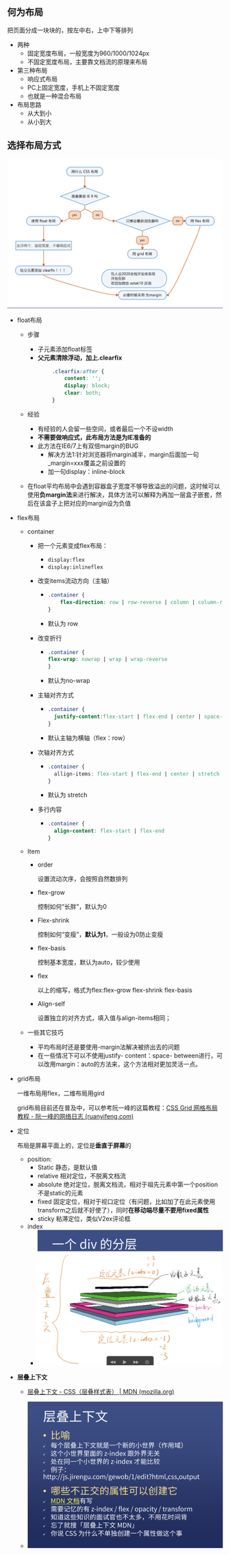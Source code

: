 ## 何为布局

把页面分成一块块的，按左中右，上中下等排列

* 两种
  * 固定宽度布局，一般宽度为960/1000/1024px
  * 不固定宽度布局，主要靠文档流的原理来布局
* 第三种布局
  * 响应式布局
  * PC上固定宽度，手机上不固定宽度
  * 也就是一种混合布局
* 布局思路
  * 从大到小
  * 从小到大

## 选择布局方式

![图解](pic2.png)

* float布局

  * 步骤

    * 子元素添加float标签
    * **父元素清除浮动，加上.clearfix**

    ~~~css
            .clearfix:after {
                content: '';
                display: block;
                clear: both;
            }
    ~~~

  * 经验

    * 有经验的人会留一些空间，或者最后一个不设width
    * **不需要做响应式，此布局方法是为IE准备的**
    * 此方法在IE6/7上有双倍margin的BUG
      * 解决方法1:针对浏览器将margin减半，margin后面加一句_margin=xxx覆盖之前设置的
      * 加一句display：inline-block

  * 在float平均布局中会遇到容器盒子宽度不够导致溢出的问题，这时候可以使用**负margin法**来进行解决，具体方法可以解释为再加一层盒子嵌套，然后在该盒子上把对应的margin设为负值

* flex布局

  * container

    * 把一个元素变成flex布局：

      * `display:flex`
      * `display:inlineflex`

    * 改变items流动方向（主轴）

      * ```css
        .container {
        	flex-direction: row | row-reverse | column | column-reverse
        }
        ```

      * 默认为 row

    * 改变折行

      * ```css
        .container {
        flex-wrap: nowrap | wrap | wrap-reverse
        }
        ```

      * 默认为no-wrap

    * 主轴对齐方式

      * ```CSS
        .container {
          justify-content:flex-start | flex-end | center | space-between | space-around | space-evenly 
        }
        ```

      * 默认主轴为横轴（flex：row）

    * 次轴对齐方式

      * ```css
        .container {
          allign-items: flex-start | flex-end | center | stretch | baseline
        }
        ```

      * 默认为 stretch

    * 多行内容

      * ```css
        .container {
          align-content: flex-start | flex-end
        }
        ```

  * Item

    * order

      设置流动次序，会按照自然数排列

    * flex-grow

      控制如何“长胖”，默认为0

    * Flex-shrink

      控制如何“变瘦”，**默认为1**，一般设为0防止变瘦

    * flex-basis

      控制基本宽度，默认为auto，较少使用

    * flex

      以上的缩写，格式为flex:flex-grow flex-shrink flex-basis

    * Align-self

      设置独立的对齐方式，填入值与align-items相同；

  * 一些其它技巧

    * 平均布局时还是要使用-margin法解决被挤出去的问题
    * 在一些情况下可以不使用justify- content：space- between进行，可以改用margin：auto的方法来，这个方法相对更加灵活一点。

* grid布局

  一维布局用flex，二维布局用gird

  grid布局目前还在普及中，可以参考阮一峰的这篇教程：[CSS Grid 网格布局教程 - 阮一峰的网络日志 (ruanyifeng.com)](https://www.ruanyifeng.com/blog/2019/03/grid-layout-tutorial.html)
  
* 定位

  布局是屏幕平面上的，定位是**垂直于屏幕**的

  * position:
    * Static 静态，是默认值
    * relative 相对定位，不脱离文档流
    * absolute 绝对定位，脱离文档流，相对于祖先元素中第一个position不是static的元素
    * fixed 固定定位，相对于视口定位（有问题，比如加了在此元素使用transform之后就不好使了），同时**在移动端尽量不要用fixed属性**
    * sticky 粘滞定位，类似V2ex评论框
  * index
    * ![pic3](pic3.png)

* **层叠上下文**

  * [层叠上下文 - CSS（层叠样式表） | MDN (mozilla.org)](https://developer.mozilla.org/zh-CN/docs/Web/CSS/CSS_Positioning/Understanding_z_index/The_stacking_context) 

  * ![pic4](pic4.png)

    


